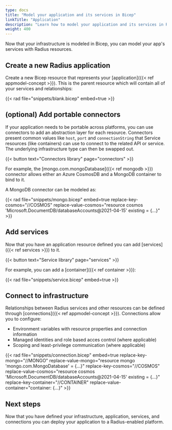 ```yaml
---
type: docs
title: "Model your application and its services in Bicep"
linkTitle: "Application"
description: "Learn how to model your application and its services in Radius in Bicep"
weight: 400
---
```


Now that your infrastructure is modeled in Bicep, you can model your app's services with Radius resources.

## Create a new Radius application

Create a new Bicep resource that represents your [application]({{< ref appmodel-concept >}}). This is the parent resource which will contain all of your services and relationships:

{{< rad file="snippets/blank.bicep" embed=true >}}

## (optional) Add portable connectors

If your application needs to be portable across platforms, you can use connectors to add an abstraction layer for each resource. Connectors present common values like `host`, `port` and `connectionString` that Service resources (like containers) can use to connect to the related API or service. The underlying infrastructure type can then be swapped out.

{{< button text="Connectors library" page="connectors" >}}

For example, the [mongo.com.mongoDatabase]({{< ref mongodb >}}) connector allows either an Azure CosmosDB and a MongoDB container to bind to it.

A MongoDB connector can be modeled as:

{{< rad file="snippets/mongo.bicep" embed=true replace-key-cosmos="//COSMOS" replace-value-cosmos="resource cosmos 'Microsoft.DocumentDB/databaseAccounts@2021-04-15' existing = {...}" >}}

## Add services

Now that you have an application resource defined you can add [services]({{< ref services >}}) to it.

{{< button text="Service library" page="services" >}}

For example, you can add a [container]({{< ref container >}}):

{{< rad file="snippets/service.bicep" embed=true >}}

## Connect to infrastructure

Relationships between Radius services and other resources can be defined through [connections]({{< ref appmodel-concept >}}). Connections allow you to configure:

- Environment variables with resource properties and connection information
- Managed identities and role based acces control (where applicable)
- Scoping and least-privilege communication (where applicable)

{{< rad file="snippets/connection.bicep" embed=true replace-key-mongo="//MONGO" replace-value-mongo="resource mongo 'mongo.com.MongoDatabase' = {...}" replace-key-cosmos="//COSMOS" replace-value-cosmos="resource cosmos 'Microsoft.DocumentDB/databaseAccounts@2021-04-15' existing = {...}" replace-key-container="//CONTAINER" replace-value-container="container: {...}" >}}

## Next steps

Now that you have defined your infrastructure, application, services, and connections you can deploy your application to a Radius-enabled platform.   
<!-- ---- TODO: via...  -->